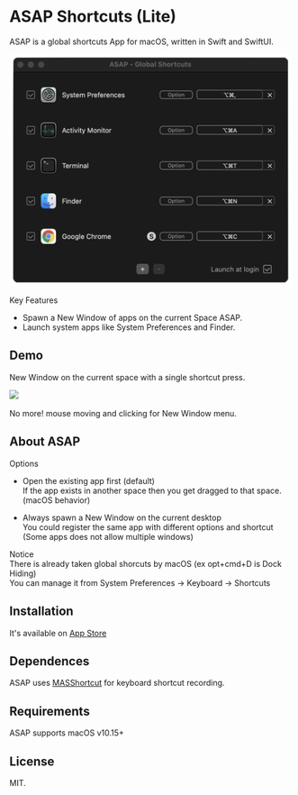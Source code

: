 # ASAP Shortcuts (Lite)

ASAP is a global shortcuts App for macOS, written in Swift and SwiftUI.

<img src="public/asap.png" width=500>

Key Features  
  - Spawn a New Window of apps on the current Space ASAP.
  - Launch system apps like System Preferences and Finder.

## Demo

New Window on the current space with a single shortcut press.

<img src="public/asap_demo.gif" width=500>

No more! mouse moving and clicking for New Window menu.

## About ASAP

Options  
 * Open the existing app first (default)  
   If the app exists in another space then you get dragged to that space. (macOS behavior)
   
 * Always spawn a New Window on the current desktop  
   You could register the same app with different options and shortcut  
   (Some apps does not allow multiple windows)

Notice  
There is already taken global shorcuts by macOS (ex opt+cmd+D is Dock Hiding)  
You can manage it from System Preferences -> Keyboard -> Shortcuts

## Installation

It's available on [App Store](https://apps.apple.com/us/app/asap-shortcuts/id1558863477)

## Dependences  

ASAP uses [MASShortcut](https://github.com/shpakovski/MASShortcut) for keyboard shortcut recording.

## Requirements

ASAP supports macOS v10.15+

## License

MIT.
